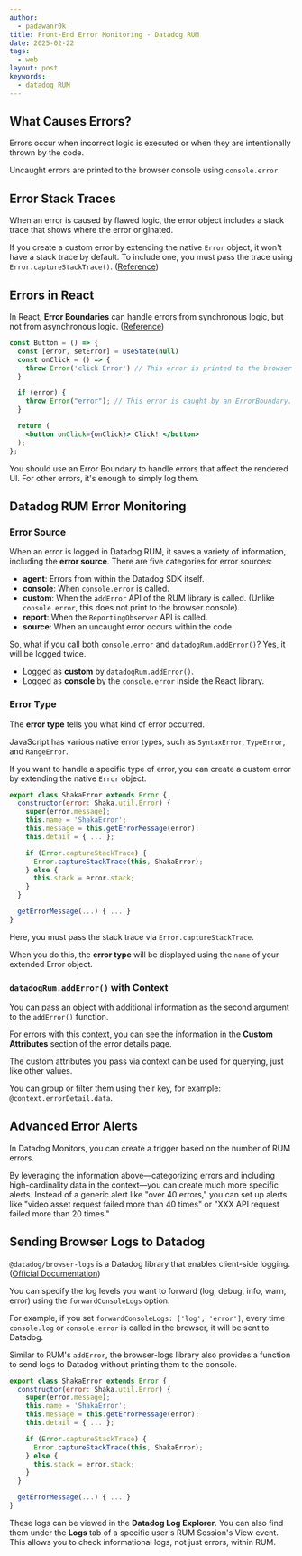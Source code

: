 ```yaml
---
author:
  - padawanr0k
title: Front-End Error Monitoring - Datadog RUM
date: 2025-02-22
tags:
  - web
layout: post
keywords:
  - datadog RUM
---
```


## What Causes Errors?

Errors occur when incorrect logic is executed or when they are intentionally thrown by the code.

Uncaught errors are printed to the browser console using `console.error`.

## Error Stack Traces

When an error is caused by flawed logic, the error object includes a stack trace that shows where the error originated.

If you create a custom error by extending the native `Error` object, it won't have a stack trace by default. To include one, you must pass the trace using `Error.captureStackTrace()`. ([Reference](https://stackoverflow.com/questions/59625425/understanding-error-capturestacktrace-and-stack-trace-persistance))

## Errors in React

In React, **Error Boundaries** can handle errors from synchronous logic, but not from asynchronous logic. ([Reference](https://lilys.ai/digest/2416209/499798))

```jsx
const Button = () => {
  const [error, setError] = useState(null)
  const onClick = () => {
    throw Error('click Error') // This error is printed to the browser console but not caught by an ErrorBoundary.
  }

  if (error) {
    throw Error("error"); // This error is caught by an ErrorBoundary.
  }

  return (
    <button onClick={onClick}> Click! </button>
  );
};
````

You should use an Error Boundary to handle errors that affect the rendered UI. For other errors, it's enough to simply log them.

## Datadog RUM Error Monitoring

### Error Source

When an error is logged in Datadog RUM, it saves a variety of information, including the **error source**. There are five categories for error sources:

  - **agent**: Errors from within the Datadog SDK itself.
  - **console**: When `console.error` is called.
  - **custom**: When the `addError` API of the RUM library is called. (Unlike `console.error`, this does not print to the browser console).
  - **report**: When the `ReportingObserver` API is called.
  - **source**: When an uncaught error occurs within the code.

So, what if you call both `console.error` and `datadogRum.addError()`? Yes, it will be logged twice.

  - Logged as **custom** by `datadogRum.addError()`.
  - Logged as **console** by the `console.error` inside the React library.

### Error Type

The **error type** tells you what kind of error occurred.

JavaScript has various native error types, such as `SyntaxError`, `TypeError`, and `RangeError`.

If you want to handle a specific type of error, you can create a custom error by extending the native `Error` object.

```jsx
export class ShakaError extends Error {
  constructor(error: Shaka.util.Error) {
    super(error.message);
    this.name = 'ShakaError';
    this.message = this.getErrorMessage(error);
    this.detail = { ... };

    if (Error.captureStackTrace) {
      Error.captureStackTrace(this, ShakaError);
    } else {
      this.stack = error.stack;
    }
  }

  getErrorMessage(...) { ... }
}
```

Here, you must pass the stack trace via `Error.captureStackTrace`.

When you do this, the **error type** will be displayed using the `name` of your extended Error object.

### `datadogRum.addError()` with Context

You can pass an object with additional information as the second argument to the `addError()` function.

For errors with this context, you can see the information in the **Custom Attributes** section of the error details page.

The custom attributes you pass via context can be used for querying, just like other values.

You can group or filter them using their key, for example: `@context.errorDetail.data`.

## Advanced Error Alerts

In Datadog Monitors, you can create a trigger based on the number of RUM errors.

By leveraging the information above—categorizing errors and including high-cardinality data in the context—you can create much more specific alerts. Instead of a generic alert like "over 40 errors," you can set up alerts like "video asset request failed more than 40 times" or "XXX API request failed more than 20 times."

## Sending Browser Logs to Datadog

`@datadog/browser-logs` is a Datadog library that enables client-side logging. ([Official Documentation](https://docs.datadoghq.com/logs/log_collection/javascript/))

You can specify the log levels you want to forward (log, debug, info, warn, error) using the `forwardConsoleLogs` option.

For example, if you set `forwardConsoleLogs: ['log', 'error']`, every time `console.log` or `console.error` is called in the browser, it will be sent to Datadog.

Similar to RUM's `addError`, the browser-logs library also provides a function to send logs to Datadog without printing them to the console.

```jsx
export class ShakaError extends Error {
  constructor(error: Shaka.util.Error) {
    super(error.message);
    this.name = 'ShakaError';
    this.message = this.getErrorMessage(error);
    this.detail = { ... };

    if (Error.captureStackTrace) {
      Error.captureStackTrace(this, ShakaError);
    } else {
      this.stack = error.stack;
    }
  }

  getErrorMessage(...) { ... }
}
```

These logs can be viewed in the **Datadog Log Explorer**. You can also find them under the **Logs** tab of a specific user's RUM Session's View event. This allows you to check informational logs, not just errors, within RUM.
